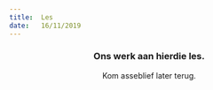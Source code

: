 ```yaml
---
title:  Les
date:   16/11/2019
---
```


### <center>Ons werk aan hierdie les.</center>
<center>Kom asseblief later terug.</center>